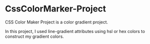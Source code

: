 # CssColorMarker-Project

CSS Color Maker Project is a color gradient project.

In this project, I used line-gradient attributes using hsl or hex colors to construct my gradient colors.
